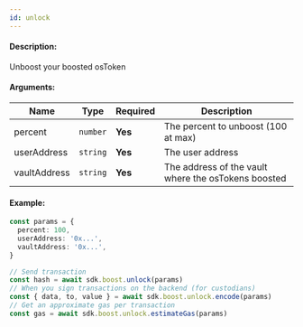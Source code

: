 ```yaml
---
id: unlock
---
```


#### Description:

Unboost your boosted osToken

#### Arguments:

| Name         | Type           | Required | Description                                         |
|--------------|----------------|----------|-----------------------------------------------------|
| percent      | `number`       | **Yes**  | The percent to unboost (100 at max)                 |
| userAddress  | `string`       | **Yes**  | The user address                                    |
| vaultAddress | `string`       | **Yes**  | The address of the vault where the osTokens boosted |

#### Example:

```ts
const params = {
  percent: 100,
  userAddress: '0x...',
  vaultAddress: '0x...',
}

// Send transaction
const hash = await sdk.boost.unlock(params)
// When you sign transactions on the backend (for custodians)
const { data, to, value } = await sdk.boost.unlock.encode(params)
// Get an approximate gas per transaction
const gas = await sdk.boost.unlock.estimateGas(params)
```
